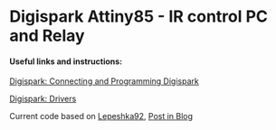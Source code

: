 # Digispark Attiny85 - IR control PC and Relay



#### Useful links and instructions:
[Digispark: Connecting and Programming Digispark](http://digistump.com/wiki/digispark/tutorials/connecting)

[Digispark: Drivers](https://github.com/digistump/DigistumpArduino/releases/download/1.6.7/Digistump.Drivers.zip)

Current code based on [Lepeshka92](https://github.com/Lepeshka92/DigiSparkIRKeyboard), [Post in Blog](https://lepeshka.wordpress.com/2018/07/31/arduino-digispark-attiny85-ir-пульт-ду/)

